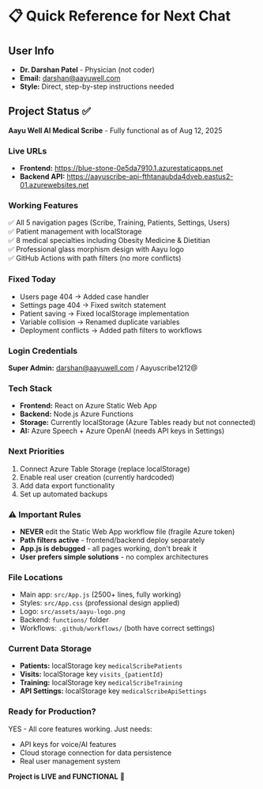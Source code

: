 # 📋 Quick Reference for Next Chat

## User Info
- **Dr. Darshan Patel** - Physician (not coder)
- **Email:** darshan@aayuwell.com
- **Style:** Direct, step-by-step instructions needed

## Project Status ✅
**Aayu Well AI Medical Scribe** - Fully functional as of Aug 12, 2025

### Live URLs
- **Frontend:** https://blue-stone-0e5da7910.1.azurestaticapps.net
- **Backend API:** https://aayuscribe-api-fthtanaubda4dveb.eastus2-01.azurewebsites.net

### Working Features
✅ All 5 navigation pages (Scribe, Training, Patients, Settings, Users)  
✅ Patient management with localStorage  
✅ 8 medical specialties including Obesity Medicine & Dietitian  
✅ Professional glass morphism design with Aayu logo  
✅ GitHub Actions with path filters (no more conflicts)  

### Fixed Today
- Users page 404 → Added case handler
- Settings page 404 → Fixed switch statement  
- Patient saving → Fixed localStorage implementation
- Variable collision → Renamed duplicate variables
- Deployment conflicts → Added path filters to workflows

### Login Credentials
**Super Admin:** darshan@aayuwell.com / Aayuscribe1212@

### Tech Stack
- **Frontend:** React on Azure Static Web App
- **Backend:** Node.js Azure Functions
- **Storage:** Currently localStorage (Azure Tables ready but not connected)
- **AI:** Azure Speech + Azure OpenAI (needs API keys in Settings)

### Next Priorities
1. Connect Azure Table Storage (replace localStorage)
2. Enable real user creation (currently hardcoded)
3. Add data export functionality
4. Set up automated backups

### ⚠️ Important Rules
- **NEVER** edit the Static Web App workflow file (fragile Azure token)
- **Path filters active** - frontend/backend deploy separately
- **App.js is debugged** - all pages working, don't break it
- **User prefers simple solutions** - no complex architectures

### File Locations
- Main app: `src/App.js` (2500+ lines, fully working)
- Styles: `src/App.css` (professional design applied)
- Logo: `src/assets/aayu-logo.png` 
- Backend: `functions/` folder
- Workflows: `.github/workflows/` (both have correct settings)

### Current Data Storage
- **Patients:** localStorage key `medicalScribePatients`
- **Visits:** localStorage key `visits_{patientId}`
- **Training:** localStorage key `medicalScribeTraining`
- **API Settings:** localStorage key `medicalScribeApiSettings`

### Ready for Production? 
YES - All core features working. Just needs:
- API keys for voice/AI features
- Cloud storage connection for data persistence
- Real user management system

**Project is LIVE and FUNCTIONAL** 🚀

